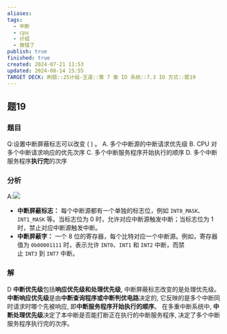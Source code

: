 ```yaml
---
aliases: 
tags:
  - 中断
  - cpu
  - 计组
  - 做错了
publish: true
finished: true
created: 2024-07-21 11:53
updated: 2024-08-14 15:55
TARGET DECK: 刷题::25计组-王道::第 7 章 IO 系统::7.3 IO 方式::题19
---
```


## 题19
### 题目
Q:设置中断屏蔽标志可以改变 ( ) 。
A. 多个中断源的中断请求优先级 
B. CPU 对多个中断请求响应的优先次序
C. 多个中断服务程序开始执行的顺序 
D. 多个中断服务程序**执行完**的次序
### 分析
A:![](https://img.hwenyi.live/202408141613447.webp)
- **中断屏蔽标志：** 每个中断源都有一个单独的标志位，例如 `INT0_MASK`、`INT1_MASK` 等。当标志位为 0 时，允许对应中断源触发中断；当标志位为 1 时，禁止对应中断源触发中断。
- **中断屏蔽字：** 一个 8 位的寄存器，每个比特对应一个中断源。例如，寄存器值为 `0b00001111` 时，表示允许 `INT0`、`INT1` 和 `INT2` 中断，而禁止 `INT3` 到 `INT7` 中断。
### 解
D
**中断优先级**包括**响应优先级和处理优先级**, 中断屏蔽标志改变的是处理优先级。
**中断响应优先级**是由**中断查询程序或中断判优电路**决定的, 它反映的是多个中断同时请求时哪个先被响应, 即**中断服务程序开始执行的顺序**。
在多重中断系统中, **中断处理优先级**决定了本中断是否能打断正在执行的中断服务程序, 决定了多个中断服务程序执行完的次序。
<!--ID: 1723725340857-->
